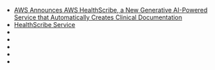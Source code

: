 - [AWS Announces AWS HealthScribe, a New Generative AI-Powered Service that Automatically Creates Clinical Documentation](https://press.aboutamazon.com/2023/7/aws-announces-aws-healthscribe-a-new-generative-ai-powered-service-that-automatically-creates-clinical-documentation)
- [HealthScribe Service](https://aws.amazon.com/healthscribe/)
- []()
- []()
- []()
- []()
- []()
